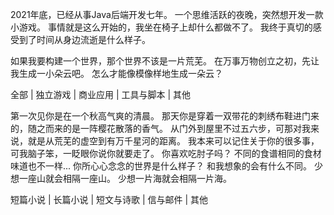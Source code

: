 
2021年底，已经从事Java后端开发七年。
一个思维活跃的夜晚，突然想开发一款小游戏。
事情就是这么开始的，我坐在椅子上却什么都做不了。
我终于真切的感受到了时间从身边流逝是什么样子。

如果我要构建一个世界，那个世界不该是一片荒芜。
在万事万物创立之初，先让我生成一小朵云吧。
怎么才能像模像样地生成一朵云？

全部 | 独立游戏 | 商业应用 | 工具与脚本 | 其他


第一次见你是在一个秋高气爽的清晨。
那天你是穿着一双带花的刺绣布鞋进门来的，随之而来的是一阵樱花散落的香气。
从门外到屋里不过五六步，可那对我来说，就是从荒芜的虚空到有万千星河的距离。
我本来可以记住关于你的很多事，可我脑子笨，一眨眼你说你就要走了。
你喜欢吃肘子吗？
不同的食谱相同的食材味道也不一样...
你所心心念念的世界是什么样子？
和我想象的会有什么不同。
少想一座山就会相隔一座山。
少想一片海就会相隔一片海。




短篇小说 | 长篇小说 | 短文与诗歌 | 信与邮件 | 其他


